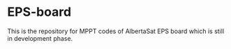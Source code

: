 # EPS-board

This is the repository for MPPT codes of AlbertaSat EPS board which is still in development phase.
